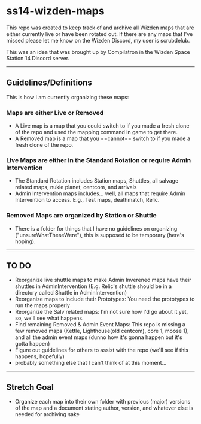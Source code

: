 # ss14-wizden-maps

This repo was created to keep track of and archive all Wizden maps that are either currently live or have been rotated out.
If there are any maps that I've missed please let me know on the Wizden Discord, my user is scrubdelub. 

This was an idea that was brought up by Compilatron in the Wizden Space Station 14 Discord server.   

---
## Guidelines/Definitions
This is how I am currently organizing these maps:

### Maps are either Live or Removed
- A Live map is a map that you could switch to if you made a fresh clone of the repo and used the mapping command in game to get there.
- A Removed map is a map that you ==cannot== switch to if you made a fresh clone of the repo.

### Live Maps are either in the Standard Rotation or require Admin Intervention 
- The Standard Rotation includes Station maps, Shuttles, all salvage related maps, nukie planet, centcom, and arrivals 
- Admin Intervention maps includes... well, all maps that require Admin Intervention to access. E.g., Test maps, deathmatch, Relic.

### Removed Maps are organized by Station or Shuttle
- There is a folder for things that I have no guidelines on organizing ("unsureWhatTheseWere"), this is supposed to be temporary (here's hoping).

--- 
## TO DO
- Reorganize live shuttle maps to make Admin Inverened maps have their shuttles in AdminIntervention (E.g. Relic's shuttle should be in a directory called Shuttle in AdminIntervention)
- Reorganize maps to include their Prototypes: You need the prototypes to run the maps properly
- Reorganize the Salv related maps: I'm not sure how I'd go about it yet, so, we'll see what happens.
- Find remaining Removed & Admin Event Maps: This repo is missing a few removed maps (Kettle, Lighthouse(old centcom), core 1, moose 1), and all the admin event maps (dunno how it's gonna happen but it's gotta happen)
- Figure out guidelines for others to assist with the repo (we'll see if this happens, hopefully)
- probably something else that I can't think of at this moment...

---
## Stretch Goal
- Organize each map into their own folder with previous (major) versions of the map and a document stating author, version, and whatever else is needed for archiving sake
